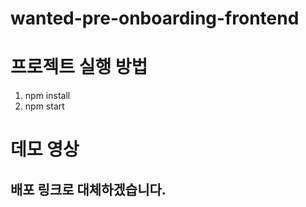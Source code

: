 # wanted-pre-onboarding-frontend

# 프로젝트 실행 방법
1. npm install
2. npm start

# 데모 영상
## 배포 링크로 대체하겠습니다.